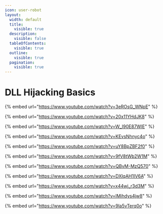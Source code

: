```yaml
---
icon: user-robot
layout:
  width: default
  title:
    visible: true
  description:
    visible: false
  tableOfContents:
    visible: true
  outline:
    visible: true
  pagination:
    visible: true
---
```


# DLL Hijacking Basics

{% embed url="https://www.youtube.com/watch?v=3eROsG_WNpE" %}

{% embed url="https://www.youtube.com/watch?v=20x11YHdJK8" %}

{% embed url="https://www.youtube.com/watch?v=W_I90E87WlE" %}

{% embed url="https://www.youtube.com/watch?v=KEvsNhnyc4o" %}

{% embed url="https://www.youtube.com/watch?v=uY8BpZBF2f0" %}

{% embed url="https://www.youtube.com/watch?v=9fV8tWb2W1M" %}

{% embed url="https://www.youtube.com/watch?v=QBvM-MzQ570" %}

{% embed url="https://www.youtube.com/watch?v=DXlqAH1IV6A" %}

{% embed url="https://www.youtube.com/watch?v=x44wj_r3d3M" %}

{% embed url="https://www.youtube.com/watch?v=lMihdys4jw8" %}

{% embed url="https://www.youtube.com/watch?v=9la5vTerq0o" %}
